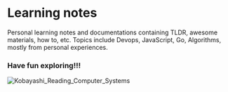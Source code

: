 # Learning notes

Personal learning notes and documentations containing TLDR, awesome materials, how to, etc. Topics include Devops, JavaScript, Go, Algorithms, mostly from personal experiences.

### Have fun exploring!!!

![Kobayashi_Reading_Computer_Systems](https://raw.githubusercontent.com/wnyao/Anime-Girls-Holding-Programming-Books/master/Systems/Kobayashi_Reading_Computer_Systems.png)


